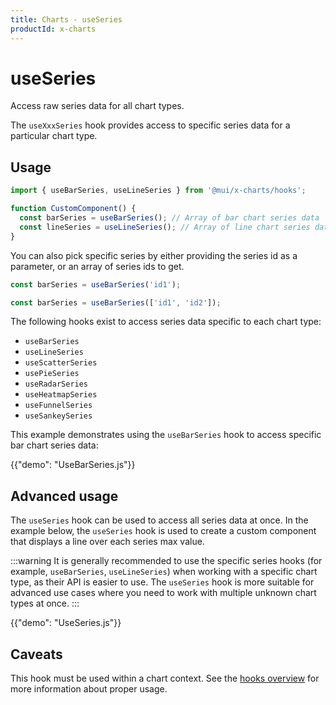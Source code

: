 ```yaml
---
title: Charts - useSeries
productId: x-charts
---
```


# useSeries

<p class="description">Access raw series data for all chart types.</p>

The `useXxxSeries` hook provides access to specific series data for a particular chart type.

## Usage

```js
import { useBarSeries, useLineSeries } from '@mui/x-charts/hooks';

function CustomComponent() {
  const barSeries = useBarSeries(); // Array of bar chart series data
  const lineSeries = useLineSeries(); // Array of line chart series data
}
```

You can also pick specific series by either providing the series id as a parameter, or an array of series ids to get.

```js
const barSeries = useBarSeries('id1');

const barSeries = useBarSeries(['id1', 'id2']);
```

The following hooks exist to access series data specific to each chart type:

- `useBarSeries`
- `useLineSeries`
- `useScatterSeries`
- `usePieSeries`
- `useRadarSeries`
- `useHeatmapSeries`
- `useFunnelSeries`
- `useSankeySeries`

This example demonstrates using the `useBarSeries` hook to access specific bar chart series data:

{{"demo": "UseBarSeries.js"}}

## Advanced usage

The `useSeries` hook can be used to access all series data at once.
In the example below, the `useSeries` hook is used to create a custom component that displays a line over each series max value.

:::warning
It is generally recommended to use the specific series hooks (for example, `useBarSeries`, `useLineSeries`) when working with a specific chart type, as their API is easier to use.
The `useSeries` hook is more suitable for advanced use cases where you need to work with multiple unknown chart types at once.
:::

{{"demo": "UseSeries.js"}}

## Caveats

This hook must be used within a chart context. See the [hooks overview](/x/react-charts/hooks/) for more information about proper usage.

